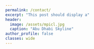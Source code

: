 ```yaml
---
permalink: /contact/
excerpt: "This post should display a"
header:
  image: /assets/mpicl.jpg
  caption: "Abu Dhabi Skyline"
author_profile: false
classes: wide
---
```



